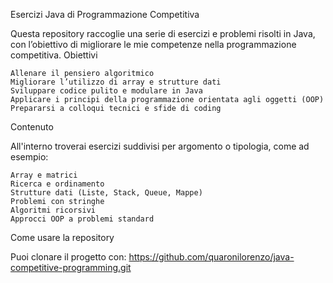 Esercizi Java di Programmazione Competitiva

Questa repository raccoglie una serie di esercizi e problemi risolti in Java, con l’obiettivo di migliorare le mie competenze nella programmazione competitiva.
Obiettivi

    Allenare il pensiero algoritmico
    Migliorare l’utilizzo di array e strutture dati
    Sviluppare codice pulito e modulare in Java
    Applicare i principi della programmazione orientata agli oggetti (OOP)
    Prepararsi a colloqui tecnici e sfide di coding

Contenuto

All'interno troverai esercizi suddivisi per argomento o tipologia, come ad esempio:

    Array e matrici
    Ricerca e ordinamento
    Strutture dati (Liste, Stack, Queue, Mappe)
    Problemi con stringhe
    Algoritmi ricorsivi
    Approcci OOP a problemi standard

Come usare la repository

Puoi clonare il progetto con: https://github.com/quaronilorenzo/java-competitive-programming.git


